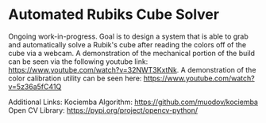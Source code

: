 # Automated Rubiks Cube Solver

Ongoing work-in-progress. Goal is to design a system that is able to grab and automatically solve a Rubik's cube after reading the colors off of the cube via a webcam. A demonstration of the mechanical portion of the build can be seen via the following youtube link: https://www.youtube.com/watch?v=32NWT3KxtNk. A demonstration of the color calibration utility can be seen here: https://www.youtube.com/watch?v=5z36a5fC41Q

Additional Links:
Kociemba Algorithm: https://github.com/muodov/kociemba  
Open CV Library: https://pypi.org/project/opencv-python/

